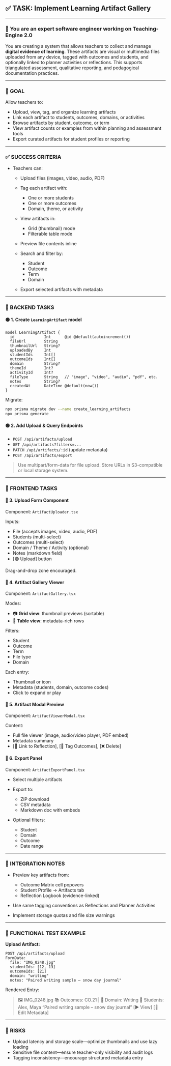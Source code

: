 ## ✅ TASK: Implement Learning Artifact Gallery

---

### 🧠 You are an expert software engineer working on Teaching-Engine 2.0

You are creating a system that allows teachers to collect and manage **digital evidence of learning**. These artifacts are visual or multimedia files uploaded from any device, tagged with outcomes and students, and optionally linked to planner activities or reflections. This supports triangulated assessment, qualitative reporting, and pedagogical documentation practices.

---

### 🔹 GOAL

Allow teachers to:

- Upload, view, tag, and organize learning artifacts
- Link each artifact to students, outcomes, domains, or activities
- Browse artifacts by student, outcome, or term
- View artifact counts or examples from within planning and assessment tools
- Export curated artifacts for student profiles or reporting

---

### ✅ SUCCESS CRITERIA

- Teachers can:

  - Upload files (images, video, audio, PDF)
  - Tag each artifact with:

    - One or more students
    - One or more outcomes
    - Domain, theme, or activity

  - View artifacts in:

    - Grid (thumbnail) mode
    - Filterable table mode

  - Preview file contents inline
  - Search and filter by:

    - Student
    - Outcome
    - Term
    - Domain

  - Export selected artifacts with metadata

---

### 🔧 BACKEND TASKS

#### 🟢 1. Create `LearningArtifact` model

```prisma
model LearningArtifact {
  id             Int      @id @default(autoincrement())
  fileUrl        String
  thumbnailUrl   String?
  uploadedBy     Int
  studentIds     Int[]
  outcomeIds     Int[]
  domain         String?
  themeId        Int?
  activityId     Int?
  fileType       String   // "image", "video", "audio", "pdf", etc.
  notes          String?
  createdAt      DateTime @default(now())
}
```

Migrate:

```bash
npx prisma migrate dev --name create_learning_artifacts
npx prisma generate
```

#### 🟢 2. Add Upload & Query Endpoints

- `POST /api/artifacts/upload`
- `GET /api/artifacts?filters=...`
- `PATCH /api/artifacts/:id` (update metadata)
- `POST /api/artifacts/export`

> Use multipart/form-data for file upload. Store URLs in S3-compatible or local storage system.

---

### 🎨 FRONTEND TASKS

#### 🔵 3. Upload Form Component

Component: `ArtifactUploader.tsx`

Inputs:

- File (accepts images, video, audio, PDF)
- Students (multi-select)
- Outcomes (multi-select)
- Domain / Theme / Activity (optional)
- Notes (markdown field)
- \[🟢 Upload] button

Drag-and-drop zone encouraged.

#### 🔵 4. Artifact Gallery Viewer

Component: `ArtifactGallery.tsx`

Modes:

- 📷 **Grid view**: thumbnail previews (sortable)
- 📄 **Table view**: metadata-rich rows

Filters:

- Student
- Outcome
- Term
- File type
- Domain

Each entry:

- Thumbnail or icon
- Metadata (students, domain, outcome codes)
- Click to expand or play

#### 🔵 5. Artifact Modal Preview

Component: `ArtifactViewerModal.tsx`

Content:

- Full file viewer (image, audio/video player, PDF embed)
- Metadata summary
- \[🧠 Link to Reflection], \[🧾 Tag Outcomes], \[❌ Delete]

#### 🔵 6. Export Panel

Component: `ArtifactExportPanel.tsx`

- Select multiple artifacts
- Export to:

  - ZIP download
  - CSV metadata
  - Markdown doc with embeds

- Optional filters:

  - Student
  - Domain
  - Outcome
  - Date range

---

### 🔗 INTEGRATION NOTES

- Preview key artifacts from:

  - Outcome Matrix cell popovers
  - Student Profile → Artifacts tab
  - Reflection Logbook (evidence-linked)

- Use same tagging conventions as Reflections and Planner Activities
- Implement storage quotas and file size warnings

---

### 🧪 FUNCTIONAL TEST EXAMPLE

**Upload Artifact:**

```http
POST /api/artifacts/upload
FormData:
  file: "IMG_0248.jpg"
  studentIds: [12, 13]
  outcomeIds: [21]
  domain: "writing"
  notes: "Paired writing sample – snow day journal"
```

Rendered Entry:

> 🖼️ IMG_0248.jpg
> 📚 Outcomes: CO.21 | 🧠 Domain: Writing
> 👤 Students: Alex, Maya
> “Paired writing sample – snow day journal”
> \[▶ View] \[🧾 Edit Metadata]

---

### 🚩 RISKS

- Upload latency and storage scale—optimize thumbnails and use lazy loading
- Sensitive file content—ensure teacher-only visibility and audit logs
- Tagging inconsistency—encourage structured metadata entry
